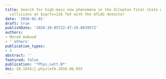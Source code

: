 ```yaml
---
title: Search for high-mass new phenomena in the dilepton final state using proton-proton
  collisions at $sqrts=13$ TeV with the ATLAS detector
date: '2016-01-01'
draft: true
publishDate: '2020-10-05T22:47:19.883957Z'
authors:
- Morad Aaboud
- ' others'
publication_types:
- 2
abstract: ''
featured: false
publication: '*Phys.Lett.B*'
doi: 10.1016/j.physletb.2016.08.055
---
```


